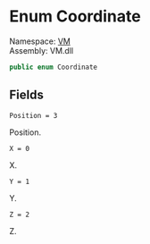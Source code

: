 # Enum Coordinate

Namespace: [VM](VM.md)  
Assembly: VM.dll  

```csharp
public enum Coordinate
```

## Fields

`Position = 3` 

Position.



`X = 0` 

X.



`Y = 1` 

Y.



`Z = 2` 

Z.




